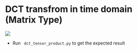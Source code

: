 # DCT transfrom in time domain (Matrix Type)

![](https://github.com/hust512/Homomorphic_CP_Tensor_Dcomposition/raw/master/Tensor_NeuralNetwork/NeuralNetwork_DP/DCT-TNN/dct_tproduct.png)

* Run ` dct_tensor_product.py` to get the expected result
